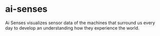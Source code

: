 # ai-senses
Ai Senses visualizes sensor data of the machines that surround us every day to develop an understanding how they experience the world.
